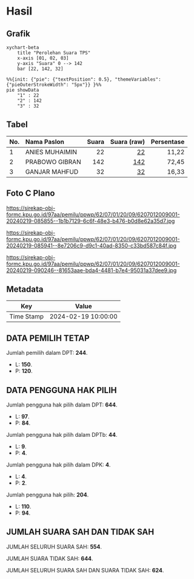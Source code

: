 # Hasil

## Grafik

```mermaid
xychart-beta
    title "Perolehan Suara TPS"
    x-axis [01, 02, 03]
    y-axis "Suara" 0 --> 142
    bar [22, 142, 32]
```

```mermaid
%%{init: {"pie": {"textPosition": 0.5}, "themeVariables": {"pieOuterStrokeWidth": "5px"}} }%%
pie showData
    "1" : 22
    "2" : 142
    "3" : 32
```

## Tabel

| No. | Nama Paslon    | Suara | Suara (raw) | Persentase |
|:--- |:-------------- | -----:| -----------:| ----------:|
| 1   | ANIES MUHAIMIN | 22    | [22][p-1]   | 11,22      |
| 2   | PRABOWO GIBRAN | 142   | [142][p-2]  | 72,45      |
| 3   | GANJAR MAHFUD  | 32    | [32][p-3]   | 16,33      |


[p-1]: https://github.com/gigit-pemilu/pemilu-2024-62-kalimantan-tengah/blob/main/pilpres/hitung-suara/sub/62-kalimantan-tengah/sub/07-seruyan/sub/01-seruyan-hilir/sub/2009-jahitan/sub/001-tps/sub/paslon-1.txt
[p-2]: https://github.com/gigit-pemilu/pemilu-2024-62-kalimantan-tengah/blob/main/pilpres/hitung-suara/sub/62-kalimantan-tengah/sub/07-seruyan/sub/01-seruyan-hilir/sub/2009-jahitan/sub/001-tps/sub/paslon-2.txt
[p-3]: https://github.com/gigit-pemilu/pemilu-2024-62-kalimantan-tengah/blob/main/pilpres/hitung-suara/sub/62-kalimantan-tengah/sub/07-seruyan/sub/01-seruyan-hilir/sub/2009-jahitan/sub/001-tps/sub/paslon-3.txt

## Foto C Plano

https://sirekap-obj-formc.kpu.go.id/97aa/pemilu/ppwp/62/07/01/20/09/6207012009001-20240219-085855--1b1b7129-6c6f-48e3-b476-b0d8e62a35d7.jpg

https://sirekap-obj-formc.kpu.go.id/97aa/pemilu/ppwp/62/07/01/20/09/6207012009001-20240219-085941--8e7206c9-d9c1-40ad-8350-c33bd587c84f.jpg

https://sirekap-obj-formc.kpu.go.id/97aa/pemilu/ppwp/62/07/01/20/09/6207012009001-20240219-090246--81653aae-bda4-4481-b7e4-95031a37dee9.jpg


## Metadata

| Key        | Value               |
| ---------- | ------------------- |
| Time Stamp | 2024-02-19 10:00:00 |


## DATA PEMILIH TETAP

Jumlah pemilih dalam DPT: **244**.
 * L: **150**.
 * P: **120**.

## DATA PENGGUNA HAK PILIH

Jumlah pengguna hak pilih dalam DPT: **644**.
 * L: **97**.
 * P: **84**.

Jumlah pengguna hak pilih dalam DPTb: **44**.
 * L: **9**.
 * P: **4**.

Jumlah pengguna hak pilih dalam DPK: **4**.
 * L: **4**.
 * P: **2**.

Jumlah pengguna hak pilih: **204**.
 * L: **110**.
 * P: **94**.

## JUMLAH SUARA SAH DAN TIDAK SAH

JUMLAH SELURUH SUARA SAH: **554**.

JUMLAH SUARA TIDAK SAH: **644**.

JUMLAH SELURUH SUARA SAH DAN SUARA TIDAK SAH: **624**.


